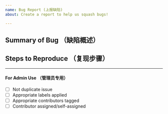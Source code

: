 ```yaml
---
name: Bug Report (上报缺陷)
about: Create a report to help us squash bugs!

---
```


<!-- < < < < < < < < < < < < < < < < < < < < < < < < < < < < < < < < < ☺ 
v                            ✰  Thanks for opening an issue! ✰    
v    Before smashing the submit button please review the template.
v    Please also ensure that this is not a duplicate issue :)  
☺ > > > > > > > > > > > > > > > > > > > > > > > > > > > > > > > > >  --> 

## Summary of Bug （缺陷概述）
<!-- Concisely describe the issue --> 
<!-- 请简明扼要的描述缺陷 --> 

## Steps to Reproduce （复现步骤）
<!-- What commands in order should someone run to reproduce your problem --> 
<!-- 请列举您的操作步骤以及每部操作的输出 --> 

____
#### For Admin Use （管理员专用）
 - [ ] Not duplicate issue
 - [ ] Appropriate labels applied
 - [ ] Appropriate contributors tagged
 - [ ] Contributor assigned/self-assigned
